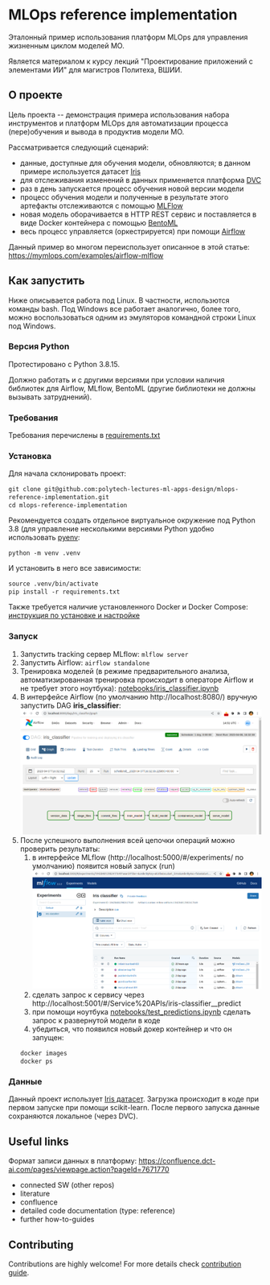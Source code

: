 # MLOps reference implementation

Эталонный пример использования платформ MLOps для управления жизненным циклом моделей МО.

Является материалом к курсу лекций "Проектирование приложений с элементами ИИ" для 
магистров Политеха, ВШИИ.


## О проекте

Цель проекта -- демонстрация примера использования набора инструментов и платформ MLOps для
автоматизации процесса (пере)обучения и вывода в продуктив модели МО.

Рассматривается следующий сценарий:
 * данные, доступные для обучения модели, обновляются; в данном примере используется датасет [Iris](https://archive.ics.uci.edu/ml/datasets/iris)
 * для отслеживания изменений в данных применяется платформа [DVC](https://dvc.org/)
 * раз в день запускается процесс обучения новой версии модели
 * процесс обучения модели и полученные в результате этого артефакты отслеживаются с помощью [MLFlow](https://mlflow.org/)
 * новая модель оборачивается в HTTP REST сервис и поставляется в виде Docker контейнера с помощью [BentoML](https://docs.bentoml.org/en/latest/index.html)
 * весь процесс управляется (оркестрируется) при помощи [Airflow](https://airflow.apache.org/)

Данный пример во многом переиспользует описанное в этой статье: 
https://mymlops.com/examples/airflow-mlflow


## Как запустить

Ниже описывается работа под Linux. В частности, использются команды bash.
Под Windows все работает аналогично, более того, можно воспользоваться одним из эмуляторов командной строки Linux
под Windows.

### Версия Python

Протестировано с Python 3.8.15. 

Должно работать и с другими версиями при условии наличия библиотек для Airflow, MLflow, BentoML 
(другие библиотеки не должны вызывать затруднений).

### Требования

Требования перечислены в [requirements.txt](./requirements.txt)

### Установка

Для начала склонировать проект:
```shell
git clone git@github.com:polytech-lectures-ml-apps-design/mlops-reference-implementation.git
cd mlops-reference-implementation
```

Рекомендуется создать отдельное виртуальное окружение под Python 3.8 
(для управление несколькими версиями Python удобно использовать [pyenv](https://github.com/pyenv/pyenv):
```shell
python -m venv .venv
```

И установить в него все зависимости:
```shell
source .venv/bin/activate
pip install -r requirements.txt
```

Также требуется наличие установленного Docker и Docker Compose: 
[инструкция по установке и настройке](https://www.digitalocean.com/community/tutorials/how-to-install-and-use-docker-compose-on-ubuntu-22-04)

### Запуск

1. Запустить tracking сервер MLflow: `mlflow server`
1. Запустить Airflow: `airflow standalone`
1. Тренировка моделей (в режиме предварительного анализа, 
автоматизированная тренировка происходит в операторе Airflow и не требует этого ноутбука): 
[notebooks/iris_classifier.ipynb](notebooks/iris_classifier.ipynb)
1. В интерфейсе Airflow (по умолчанию http://localhost:8080/) вручную запустить DAG **iris_classifier**:
![airflow iris classifier DAG](docs/iris_classifier_dag.png)
1. После успешного выполнения всей цепочки операций можно проверить результаты:
   1. в интерфейсе MLflow (http://localhost:5000/#/experiments/ по умолчанию) появится новый запуск (run)
   ![MLflow new run](docs/mlflow_experiments.png)
   1. сделать запрос к сервису через http://localhost:5001/#/Service%20APIs/iris-classifier__predict
   1. при помощи ноутбука [notebooks/test_predictions.ipynb](notebooks/test_predictions.ipynb) 
   сделать запрос к развернутой модели в коде
   2. убедиться, что появился новый докер контейнер и что он запущен:
   ```shell
   docker images
   docker ps
   ```


### Данные

Данный проект использует [Iris датасет](https://archive.ics.uci.edu/ml/datasets/iris).
Загрузка происходит в коде при первом запуске при помощи scikit-learn. 
После первого запуска данные сохраняются локальное (через DVC).


## Useful links

Формат записи данных в платформу:
https://confluence.dct-ai.com/pages/viewpage.action?pageId=7671770

  + connected SW (other repos)
  + literature
  + confluence
  + detailed code documentation (type: reference)
  + further how-to-guides


## Contributing

Contributions are highly welcome! For more details check [contribution guide](./CONTRIBUTING.md).
